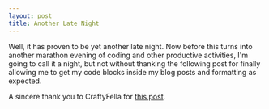 ```yaml
---
layout: post
title: Another Late Night
---
```


Well, it has proven to be yet another late night. Now before this turns into another marathon evening of coding and other productive activities, I'm going to call it a night, but not without thanking the following post for finally allowing me to get my code blocks inside my blog posts and formatting as expected.

A sincere thank you to CraftyFella for [this post](http://www.craftyfella.com/2010/01/syntax-highlighting-with-blogger-engine.html).